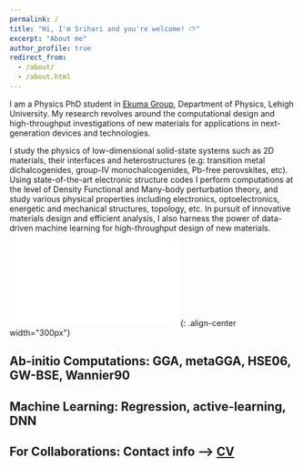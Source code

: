 ```yaml
---
permalink: /
title: "Hi, I'm Srihari and you're welcome! ⛅"
excerpt: "About me"
author_profile: true
redirect_from: 
  - /about/
  - /about.html
---
```


I am a Physics PhD student in [Ekuma Group](https://cekumagroup.cas.lehigh.edu), Department of Physics, Lehigh University. My research revolves around the computational design and high-throughput investigations of new materials for applications in next-generation devices and technologies.  

I study the physics of low-dimensional solid-state systems such as 2D materials, their interfaces and heterostructures (e.g: transition metal dichalcogenides, group-IV monochalcogenides, Pb-free perovskites, etc). Using state-of-the-art electronic structure codes I perform computations at the level of Density Functional and Many-body perturbation theory, and study various physical properties including electronics, optoelectronics, energetic and mechanical structures, topology, etc. In pursuit of innovative materials design and efficient analysis, I also harness the power of data-driven machine learning for high-throughput design of new materials. 


![A nice poster encompassing some of my recent works](/images/POSTER_IFMD.pdf){: .align-center width="300px"}

## Ab-initio Computations: GGA, metaGGA, HSE06, GW-BSE, Wannier90

## Machine Learning: Regression, active-learning, DNN

## For Collaborations: Contact info --> [CV](/files/Srihari_CV2.pdf)

